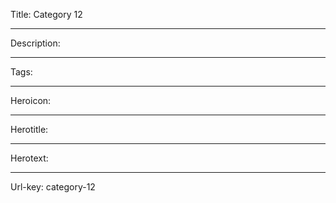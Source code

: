 Title: Category 12

----

Description:

----

Tags:

----

Heroicon:

----

Herotitle:

----

Herotext:

----

Url-key: category-12
